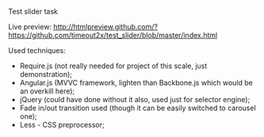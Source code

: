 Test slider task

Live preview: http://htmlpreview.github.com/?https://github.com/timeout2x/test_slider/blob/master/index.html


Used techniques:
- Require.js (not really needed for project of this scale, just demonstration);
- Angular.js (MVVC framework, lighten than Backbone.js which would be an overkill here);
- jQuery (could have done without it also, used just for selector engine);
- Fade in/out transition used (though it can be easily switched to carousel one);
- Less - CSS preprocessor;
